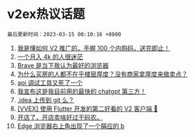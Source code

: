 # v2ex热议话题

`最后更新时间：2023-03-15 00:10:16 +0800`

1. [我是懂如何 V2 推广的，手握 100 个内购码，送完即止！](https://www.v2ex.com/t/923752)
1. [一个月入 4k 的人很迷茫](https://www.v2ex.com/t/923756)
1. [Brave 是当下我认为最好的浏览器](https://www.v2ex.com/t/923789)
1. [为什么买房的人都不在乎楼层厚度？没有商家拿厚度来做卖点？](https://www.v2ex.com/t/923760)
1. [api 调试工具又死了一个](https://www.v2ex.com/t/923819)
1. [我宣布这是我目前用的最快的 chatgpt 第三方！](https://www.v2ex.com/t/923757)
1. [.idea 上传到 git 么？](https://www.v2ex.com/t/923749)
1. [[VVEX] 使用 Flutter 开发的第二好看的 V2 客户端 🤪](https://www.v2ex.com/t/923791)
1. [开店了，开店卖啥好过干码农。](https://www.v2ex.com/t/923759)
1. [Edge 浏览器右上角出现了一个膈应的 b](https://www.v2ex.com/t/923788)

